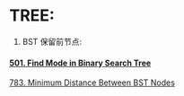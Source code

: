 # TREE:

1. BST 保留前节点:

#### [501. Find Mode in Binary Search Tree](https://leetcode-cn.com/problems/find-mode-in-binary-search-tree/)

[783. Minimum Distance Between BST Nodes](https://leetcode-cn.com/problems/minimum-distance-between-bst-nodes/)
